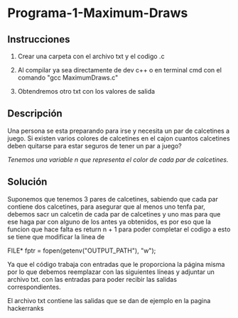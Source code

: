 # Programa-1-Maximum-Draws

## Instrucciones
1. Crear una carpeta con el archivo txt y el codigo .c 

2. Al compilar ya sea directamente de dev c++ o en terminal cmd con el comando "gcc MaximumDraws.c"

3. Obtendremos otro txt con los valores de salida

## Descripción 
Una persona se esta preparando para irse y necesita un par de calcetines a juego. Si existen varios colores de calcetines en el cajon cuantos calcetines deben quitarse para estar seguros de tener un par a juego?

_Tenemos una variable n que representa el color de cada par de calcetines._

## Solución
Suponemos que tenemos 3 pares de calcetines, sabiendo que cada par contiene dos calcetines, para asegurar que al menos uno tenfa par, debemos sacr un calcetin de cada par de calcetines y uno mas para que ese haga par con alguno de los antes ya obtenidos, es por eso que la funcion que hace falta es return n + 1 para poder completar el codigo a esto se tiene que modificar la linea de

FILE* fptr = fopen(getenv("OUTPUT_PATH"), "w");

Ya que el código trabaja con entradas que le proporciona la página misma por lo que debemos reemplazar con las siguientes líneas y adjuntar un archivo txt. con las entradas para poder recibir las salidas correspondientes.

El archivo txt contiene las salidas que se dan de ejemplo en la pagina hackerranks
